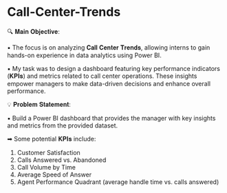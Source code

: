 # Call-Center-Trends

🔍 𝐌𝐚𝐢𝐧 𝐎𝐛𝐣𝐞𝐜𝐭𝐢𝐯𝐞:

▪ The focus is on analyzing 𝐂𝐚𝐥𝐥 𝐂𝐞𝐧𝐭𝐞𝐫 𝐓𝐫𝐞𝐧𝐝𝐬, allowing interns to gain hands-on experience in data analytics using Power BI.

▪ My task was to design a dashboard featuring key performance indicators (𝐊𝐏𝐈𝐬) and metrics related to call center operations. These insights empower managers to make data-driven decisions and enhance overall performance.

💡 𝐏𝐫𝐨𝐛𝐥𝐞𝐦 𝐒𝐭𝐚𝐭𝐞𝐦𝐞𝐧𝐭:

▪ Build a Power BI dashboard that provides the manager with key insights and metrics from the provided dataset.

➡ Some potential 𝐊𝐏𝐈𝐬 include:

1. Customer Satisfaction
2. Calls Answered vs. Abandoned
3. Call Volume by Time
4. Average Speed of Answer
5. Agent Performance Quadrant (average handle time vs. calls answered)
